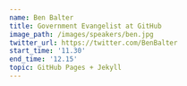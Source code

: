 ```yaml
---
name: Ben Balter
title: Government Evangelist at GitHub
image_path: /images/speakers/ben.jpg
twitter_url: https://twitter.com/BenBalter
start_time: '11.30'
end_time: '12.15'
topic: GitHub Pages + Jekyll
---
```

